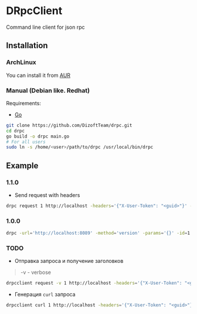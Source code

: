 # DRpcClient

Command line client for json rpc

## Installation

### ArchLinux

You can install it from [AUR](https://aur.archlinux.org/packages/drpc/)

### Manual (Debian like. Redhat)

Requirements:

* [Go](https://golang.org/)

```bash
git clone https://github.com/DizoftTeam/drpc.git
cd drpc
go build -o drpc main.go
# For all users
sudo ln -s /home/<user>/path/to/drpc /usr/local/bin/drpc
```

## Example

### 1.1.0

* Send request with headers

```bash
drpc request 1 http://localhost -headers='{"X-User-Token": "<guid>"}' -method=users.login -params='{"login": "user", "password": "admin"}'
```

### 1.0.0

```bash
drpc -url='http://localhost:8089' -method='version' -params='{}' -id=1
```

### TODO

* Отправка запроса и получение заголовков

> -v - verbose

```bash
drpcclient request -v 1 http://localhost -headers='{"X-User-Token": "<guid>"}' -method=users.login -params='{"login": "user", "password": "admin"}'
```

* Генерация `curl` запроса

```bash
drpcclient curl 1 http://localhost -headers='{"X-User-Token": "<guid>"}' -method=users.login -params='{"login": "user", "password": "admin"}'
```
